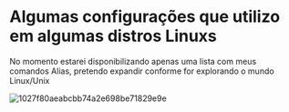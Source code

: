 # Algumas configurações que utilizo em algumas distros Linuxs

No momento estarei disponibilizando apenas uma lista com meus comandos Alias, pretendo expandir conforme for explorando o mundo Linux/Unix


![1027f80aeabcbb74a2e698be71829e9e](https://github.com/JulianoL13/Configura-es-meu-shell/assets/125844980/caa8e190-1028-4140-8d15-9042e542a427)
